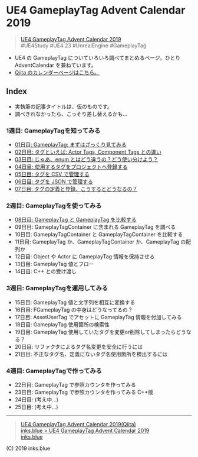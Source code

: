 # UE4 GameplayTag Advent Calendar 2019

> [UE4 GameplayTag Advent Calendar 2019](https://qiita.com/advent-calendar/2019/ue4-gameplaytag)  
>#UE4Study #UE4.23 #UnrealEngine #GameplayTag

* UE4 の GameplayTag についていろいろ調べてまとめるページ。ひとり AdventCalendar を兼ねています。
* [Qiita のカレンダーページはこちら。](https://qiita.com/advent-calendar/2019/ue4-gameplaytag)

## Index

* 実執筆の記事タイトルは、仮のものです。
* 調べきれなかったら、こっそり差し替えるかも…

### 1週目: GameplayTagを知ってみる

* [01日目: GameplayTag: まずはざっくり見てみる](./Day01-Overview.md)
* [02日目: タグといえば: Actor Tags, Component Tags との違い](./Day02-VsActorOrComponentTags.md)
* [03日目: じゃあ、enum とはどう違うの？どう使い分けよう？](./Day03-VsEnumOrBitFlag.md)
* [04日目: 使用するタグをプロジェクトへ登録する](./Day04-AddTagsToProject.md)
* [05日目: タグを CSV で管理する](./Day05-ManageDataTableWithCSV.md)
* [06日目: タグを JSON で管理する](./Day06-ManageDataTableWithJSON.md)
* [07日目: タグの定義と登録、こうするとどうなるの？](./Day07-RegisterTagsWithErrors.md)

### 2週目: GameplayTagを使ってみる

* [08日目: GameplayTag と GameplayTag を比較する](./Day08-CompareGameplayTags.md)
* 09日目: GameplayTagContainer に含まれる GameplayTag を調べる
* 10日目: GameplayTagContainer と GameplayTagContainer を比較する
* 11日目: GameplayTag か、GameplayTagContainer か、GameplayTag の配列か
* 12日目: Object や Actor に GameplayTag 情報を保持させる
* 13日目: GameplayTag 値とフロー
* 14日目: C++ との受け渡し

### 3週目: GameplayTagを運用してみる

* 15日目: GameplayTag 値と文字列を相互に変換する
* 16日目: FGameplayTag の中身はどうなってるの？
* 17日目: AssetUserTag でアセットに GameplayTag 情報を付加してみる
* 18日目: GameplayTag 使用箇所の検索性
* 19日目: GameplayTag 使用していたタグを変更or削除してしまったらどうなる？
* 20日目: リファクタによるタグ名変更を安全に行うには
* 21日目: 不正なタグ名、定義にないタグ名使用箇所を検出するには

### 4週目: GameplayTagで作ってみる

* 22日目: GameplayTag で参照カウンタを作ってみる
* 23日目: GameplayTag で参照カウンタを作ってみる C++版
* 24日目: (考え中...)
* 25日目: (考え中...)

---

> [UE4 GameplayTag Advent Calendar 2019(Qiita)](https://qiita.com/advent-calendar/2019/ue4-gameplaytag)  
> [inks.blue > UE4 GameplayTag Advent Calendar 2019](./Index.md)  
> [inks.blue](../../)

(C) 2019 inks.blue
